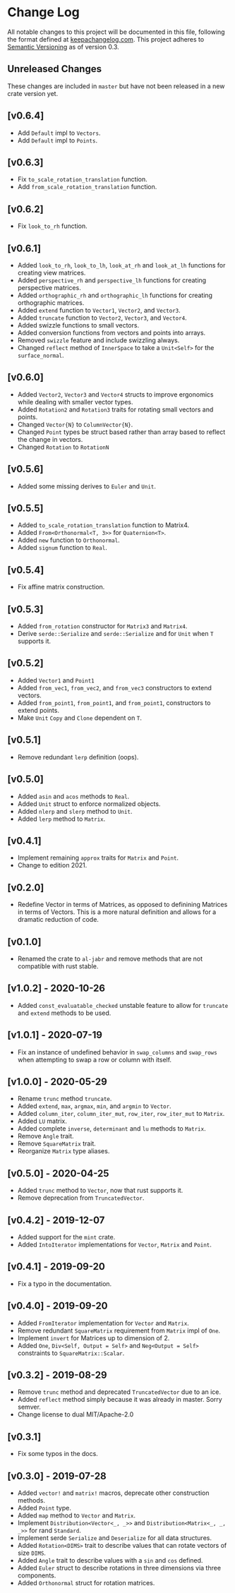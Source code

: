 # Change Log

All notable changes to this project will be documented in this file, following
the format defined at [keepachangelog.com](http://keepachangelog.com/).
This project adheres to [Semantic Versioning](http://semver.org/) as of version 0.3.

## Unreleased Changes
These changes are included in `master` but have not been released in a new crate version yet.

## [v0.6.4]
- Add `Default` impl to `Vectors`.
- Add `Default` impl to `Points`.

## [v0.6.3]
- Fix `to_scale_rotation_translation` function.
- Add `from_scale_rotation_translation` function.

## [v0.6.2]
- Fix `look_to_rh` function.

## [v0.6.1]
- Added `look_to_rh`, `look_to_lh`, `look_at_rh` and `look_at_lh` functions for creating view 
  matrices.
- Added `perspective_rh` and `perspective_lh` functions for creating perspective matrices.
- Added `orthographic_rh` and `orthographic_lh` functions for creating orthographic matrices.
- Added `extend` function to `Vector1`, `Vector2`, and `Vector3`.
- Added `truncate` function to `Vector2`, `Vector3`, and `Vector4`.
- Added swizzle functions to small vectors.
- Added conversion functions from vectors and points into arrays.
- Removed `swizzle` feature and include swizzling always. 
- Changed `reflect` method of `InnerSpace` to take a `Unit<Self>` for the `surface_normal`.

## [v0.6.0]
- Added `Vector2`, `Vector3` and `Vector4` structs to improve ergonomics while dealing with smaller
  vector types.
- Added `Rotation2` and `Rotation3` traits for rotating small vectors and points.
- Changed `Vector{N}` to `ColumnVector{N}`.
- Changed `Point` types be struct based rather than array based to reflect the change in vectors.
- Changed `Rotation` to `RotationN`

## [v0.5.6]
- Added some missing derives to `Euler` and `Unit`.

## [v0.5.5]
- Added `to_scale_rotation_translation` function to Matrix4.
- Added `From<Orthonormal<T, 3>>` for `Quaternion<T>`.
- Added `new` function to `Orthonormal`.
- Added `signum` function to `Real`.

## [v0.5.4]
- Fix affine matrix construction.

## [v0.5.3]

- Added `from_rotation` constructor for `Matrix3` and `Matrix4`.
- Derive `serde::Serialize` and `serde::Serialize` and for `Unit` when `T` supports it.

## [v0.5.2]

- Added `Vector1` and `Point1`
- Added `from_vec1`, `from_vec2`, and `from_vec3` constructors to extend vectors.
- Added `from_point1`, `from_point1`, and `from_point1`, constructors to extend points.
- Make `Unit` `Copy` and `Clone` dependent on `T`.

## [v0.5.1]

- Remove redundant `lerp` definition (oops).

## [v0.5.0]

- Added `asin` and `acos` methods to `Real`.
- Added `Unit` struct to enforce normalized objects.
- Added `nlerp` and `slerp` method to `Unit`.
- Added `lerp` method to `Matrix`.

## [v0.4.1] 

- Implement remaining `approx` traits for `Matrix` and `Point`.
- Change to edition 2021.

## [v0.2.0]

- Redefine Vector in terms of Matrices, as opposed to definining Matrices in terms of Vectors.
  This is a more natural definition and allows for a dramatic reduction of code.

## [v0.1.0] 

- Renamed the crate to `al-jabr` and remove methods that are not compatible with rust stable.

## [v1.0.2] - 2020-10-26

- Added `const_evaluatable_checked` unstable feature to allow for `truncate` and `extend` methods to be used.

## [v1.0.1] - 2020-07-19

- Fix an instance of undefined behavior in `swap_columns` and `swap_rows` when attempting to 
  swap a row or column with itself.

## [v1.0.0] - 2020-05-29

- Rename `trunc` method `truncate`.
- Added `extend`, `max`, `argmax`, `min`, and `argmin` to `Vector`.
- Added `column_iter`, `column_iter_mut`, `row_iter`, `row_iter_mut` to `Matrix`.
- Added `LU` matrix.
- Added complete `inverse`, `determinant` and `lu` methods to `Matrix`.
- Remove `Angle` trait.
- Remove `SquareMatrix` trait. 
- Reorganize `Matrix` type aliases. 

## [v0.5.0] - 2020-04-25

- Added `trunc` method to `Vector`, now that rust supports it. 
- Remove deprecation from `TruncatedVector`. 

## [v0.4.2] - 2019-12-07

- Added support for the `mint` crate.
- Added `IntoIterator` implementations for `Vector`, `Matrix` and `Point`.

## [v0.4.1] - 2019-09-20

- Fix a typo in the documentation.

## [v0.4.0] - 2019-09-20

- Added `FromIterator` implementation for `Vector` and `Matrix`.
- Remove redundant `SquareMatrix` requirement from  `Matrix` impl of `One`.
- Implement `invert`  for Matrices up to dimension of 2.
- Added `One`, `Div<Self, Output = Self>` and `Neg<Output = Self>` constraints 
  to `SquareMatrix::Scalar`.

## [v0.3.2] - 2019-08-29

- Remove `trunc` method and deprecated `TruncatedVector` due to an ice.
- Added `reflect` method simply because it was already in master. Sorry semver.
- Change license to dual MIT/Apache-2.0

## [v0.3.1] 

- Fix some typos in the docs.

## [v0.3.0] - 2019-07-28

- Added `vector!` and `matrix!` macros, deprecate other construction methods.
- Added `Point` type.
- Added `map` method to `Vector` and `Matrix`.
- Implement `Distribution<Vector<_, _>>` and `Distribution<Matrix<_, _, _>>` for
  rand `Standard`.
- Implement serde `Serialize` and `Deserialize` for all data structures.
- Added `Rotation<DIMS>` trait to describe values that can rotate vectors of size `DIMS`.
- Added `Angle` trait to describe values with a `sin` and `cos` defined. 
- Added `Euler` struct to describe rotations in three dimensions via three components. 
- Added `Orthonormal` struct for rotation matrices. 

